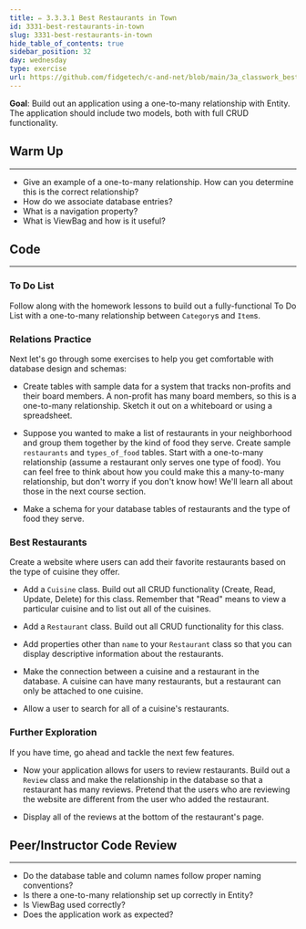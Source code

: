 ```yaml
---
title: ✏️ 3.3.3.1 Best Restaurants in Town
id: 3331-best-restaurants-in-town
slug: 3331-best-restaurants-in-town
hide_table_of_contents: true
sidebar_position: 32
day: wednesday
type: exercise
url: https://github.com/fidgetech/c-and-net/blob/main/3a_classwork_best_restaurants_in_town_two_day_project.md
---
```


**Goal**: Build out an application using a one-to-many relationship with Entity. The application should include two models, both with full CRUD functionality.

## Warm Up
---

* Give an example of a one-to-many relationship. How can you determine this is the correct relationship?
* How do we associate database entries?
* What is a navigation property?
* What is ViewBag and how is it useful?

## Code
---

### To Do List

Follow along with the homework lessons to build out a fully-functional To Do List with a one-to-many relationship between `Category`s and `Item`s.

### Relations Practice

Next let's go through some exercises to help you get comfortable with database design and schemas:

* Create tables with sample data for a system that tracks non-profits and their board members. A non-profit has many board members, so this is a one-to-many relationship. Sketch it out on a whiteboard or using a spreadsheet.

* Suppose you wanted to make a list of restaurants in your neighborhood and group them together by the kind of food they serve. Create sample `restaurants` and `types_of_food` tables. Start with a one-to-many relationship (assume a restaurant only serves one type of food). You can feel free to think about how you could make this a many-to-many relationship, but don't worry if you don't know how! We'll learn all about those in the next course section.

* Make a schema for your database tables of restaurants and the type of food they serve.

### Best Restaurants

Create a website where users can add their favorite restaurants based on the type of cuisine they offer.

* Add a `Cuisine` class. Build out all CRUD functionality (Create, Read, Update, Delete) for this class. Remember that "Read" means to view a particular cuisine and to list out all of the cuisines.

* Add a `Restaurant` class. Build out all CRUD functionality for this class.

* Add properties other than `name` to your `Restaurant` class so that you can display descriptive information about the restaurants.

* Make the connection between a cuisine and a restaurant in the database. A cuisine can have many restaurants, but a restaurant can only be attached to one cuisine.

* Allow a user to search for all of a cuisine's restaurants.

### Further Exploration

If you have time, go ahead and tackle the next few features.

* Now your application allows for users to review restaurants. Build out a `Review` class and make the relationship in the database so that a restaurant has many reviews. Pretend that the users who are reviewing the website are different from the user who added the restaurant.

* Display all of the reviews at the bottom of the restaurant's page.

## Peer/Instructor Code Review
---

* Do the database table and column names follow proper naming conventions?
* Is there a one-to-many relationship set up correctly in Entity?
* Is ViewBag used correctly?
* Does the application work as expected?
